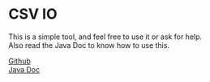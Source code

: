 # CSV IO
This is a simple tool, and feel free to use it or ask for help.  
Also read the Java Doc to know how to use this.

[Github](https://github.com/Raymond-Weng/CSV-IO)  
[Java Doc](https://raymond-weng.github.io/CSV-IO/JavaDoc/)
